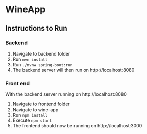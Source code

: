 # WineApp

## Instructions to Run

### Backend

1) Navigate to backend folder
2) Run `mvn install`
3) Run `./mvnw spring-boot:run`
4) The backend server will then run on http://localhost:8080

### Front end

With the backend server running on http://localhost:8080

1) Navigate to frontend folder
2) Navigate to wine-app
3) Run `npm install`
4) Execute `npm start`
5) The frontend should now be running on http://localhost:3000
